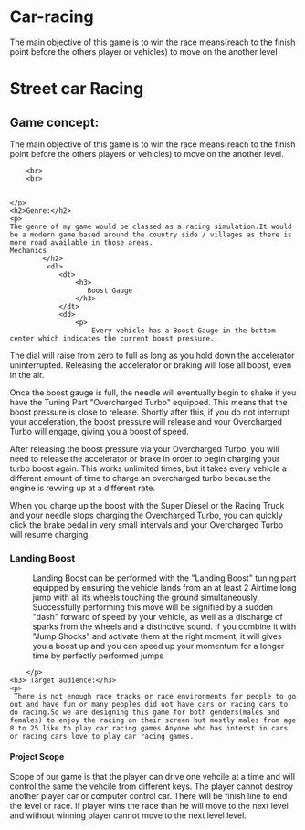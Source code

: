 # Car-racing
The main objective of this game is to win the race means(reach to the finish point before the others player or vehicles) to move on the another level
<!DOCTYPE html>
<html>
<head>
<title>
EXecutive Summary
</title>
<style type="text/css">
body{
margin-left: 100px;
margin-right: 100px;
}
</style>
</head>
<body>
    <h1>
        Street car Racing
    </h1>
    <h2>
        Game concept:
    </h2>
    <p>
       The main objective of this game is to win the race means(reach to the finish point before the others players or vehicles) to move on the another level.

        <br>
        <br>
        
        
    </p>
    <h2>Genre:</h2>
    <p>
    The genre of my game would be classed as a racing simulation.It would be a modern game based around the country side / villages as there is more road available in those areas.
    Mechanics
            </h2>
             <dl>
                <dt>
                    <h3>
                       Boost Gauge 
                    </h3>
                </dt>
                <dd>
                    <p>
                        Every vehicle has a Boost Gauge in the bottom center which indicates the current boost pressure. 
The dial will raise from zero to full as long as you hold down the accelerator uninterrupted. Releasing the accelerator
 or braking will lose all boost, even in the air.

Once the boost gauge is full, the needle will eventually begin to shake if you have the Tuning Part "Overcharged Turbo" equipped. 
This means that the boost pressure is close to release. Shortly after this, if you do not interrupt your acceleration, the boost
 pressure will release and your Overcharged Turbo will engage, giving you a boost of speed.

After releasing the boost pressure via your Overcharged Turbo, you will need to release the accelerator or brake in order
 to begin charging your turbo boost again. This works unlimited times, but it takes every vehicle a different amount of time 
to charge an overcharged turbo because the engine is revving up at a different rate.

When you charge up the boost with the Super Diesel or the Racing Truck and your needle stops charging the Overcharged Turbo,
 you can quickly click the brake pedal in very small intervals and your Overcharged Turbo will resume charging.
                    </p>
                </dd>
                </dl>
            
 <dl>
                <dt>
                    <h3>
                       Landing Boost
                    </h3>
                </dt>
                <dd>
                    <p>
                        Landing Boost can be performed with the "Landing Boost" tuning part equipped by ensuring the vehicle lands from an 
at least 2 Airtime long jump with all its wheels touching the ground simultaneously. Successfully performing this move will be signified by 
a sudden "dash" forward of speed by your vehicle, as well as a discharge of sparks from the wheels and a distinctive sound. If you combine
 it with "Jump Shocks" and activate them at the right moment, it will gives you a boost up and you can speed up your momentum for a longer 
time by perfectly performed jumps
                    </p>
                </dd>
                </dl>
        
        </p>
    <h3> Target audience:</h3>
    <p>
     There is not enough race tracks or race environments for people to go out and have fun or many peoples did not have cars or racing cars to do racing.So we are designing this game for both genders(males and females) to enjoy the racing on their screen but mostly males from age 8 to 25 like to play car racing games.Anyone who has interst in cars or racing cars love to play car racing games.
   </p>
   <h4> Project Scope </h4>
   <p>
   Scope of our game is that the player can drive one vehcile at a time and will control the same the vehcile from different keys.
The player cannot destroy another player car or computer control car.
There will be finish line to end the level or race.
If player wins the race than he will move to the next level and without winning player cannot move to the next level level.
</p>
</body>
</html>
